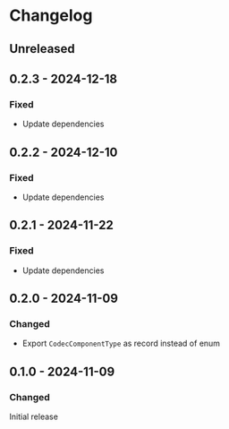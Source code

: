 # Changelog

## Unreleased

## 0.2.3 - 2024-12-18

### Fixed

- Update dependencies

## 0.2.2 - 2024-12-10

### Fixed

- Update dependencies

## 0.2.1 - 2024-11-22

### Fixed

- Update dependencies

## 0.2.0 - 2024-11-09

### Changed

- Export `CodecComponentType` as record instead of enum

## 0.1.0 - 2024-11-09

### Changed

Initial release

